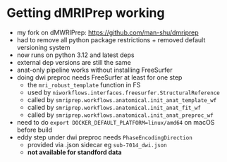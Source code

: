 # Getting dMRIPrep working
- my fork on dMWRIPrep: https://github.com/man-shu/dmriprep
- had to remove all python package restrictions + removed default versioning system
- now runs on python 3.12 and latest deps
- external dep versions are still the same
- anat-only pipeline works without installing FreeSurfer
- doing dwi preproc needs FreeSurfer at least for one step
    - the `mri_robust_template` function in FS
    - used by `niworkflows.interfaces.freesurfer.StructuralReference`
    - called by `smriprep.workflows.anatomical.init_anat_template_wf`
    - called by `smriprep.workflows.anatomical.init_anat_fit_wf`
    - called by `smriprep.workflows.anatomical.init_anat_preproc_wf`
- need to do `export DOCKER_DEFAULT_PLATFORM=linux/amd64` on macOS before build
- eddy step under dwi preproc needs `PhaseEncodingDirection`
    - provided via .json sidecar eg `sub-7014_dwi.json`
    - **not available for standford data**